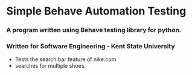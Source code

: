 # Simple Behave Automation Testing

### A program written using Behave testing library for python.
### Written for Software Engineering - Kent State University
 - Tests the search bar feature of nike.com
 - searches for multiple shoes.
